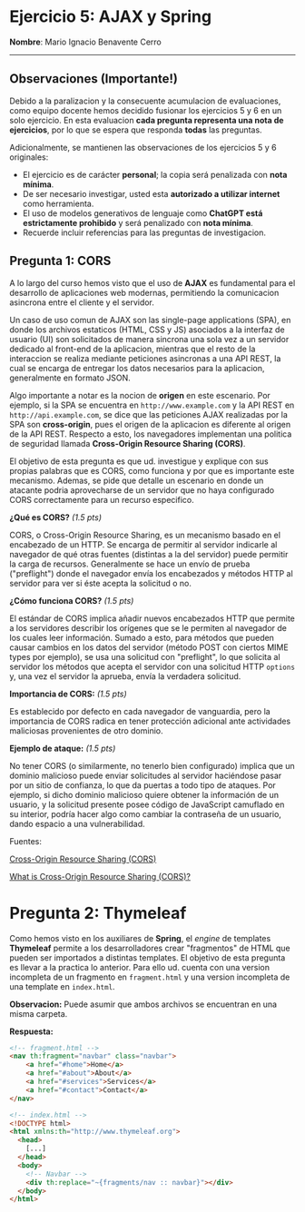 # Ejercicio 5: AJAX y Spring

**Nombre**: Mario Ignacio Benavente Cerro

---
## Observaciones (Importante!)
Debido a la paralizacion y la consecuente acumulacion de evaluaciones, como equipo docente hemos decidido fusionar los ejercicios 5 y 6 en un solo ejercicio. En esta evaluacion **cada pregunta representa una nota de ejercicios**, por lo que se espera que responda **todas** las preguntas.

Adicionalmente, se mantienen las observaciones de los ejercicios 5 y 6 originales:

- El ejercicio es de carácter **personal**; la copia será penalizada con **nota mínima**.
- De ser necesario investigar, usted esta **autorizado a utilizar internet** como herramienta.
- El uso de modelos generativos de lenguaje como **ChatGPT está estrictamente prohibido** y será penalizado con **nota mínima**. 
- Recuerde incluir referencias para las preguntas de investigacion.

## Pregunta 1: CORS
A lo largo del curso hemos visto que el uso de **AJAX** es fundamental para el desarrollo de aplicaciones web modernas, permitiendo la comunicacion asincrona entre el cliente y el servidor. 

Un caso de uso comun de AJAX son las single-page applications (SPA), en donde los archivos estaticos (HTML, CSS y JS) asociados a la interfaz de usuario (UI) son solicitados de manera sincrona una sola vez a un servidor dedicado al front-end de la aplicacion, mientras que el resto de la interaccion se realiza mediante peticiones asincronas a una API REST, la cual se encarga de entregar los datos necesarios para la aplicacion, generalmente en formato JSON. 

Algo importante a notar es la nocion de **origen** en este escenario. Por ejemplo, si la SPA se encuentra en `http://www.example.com` y la API REST en `http://api.example.com`, se dice que las peticiones AJAX realizadas por la SPA son **cross-origin**, pues el origen de la aplicacion es diferente al origen de la API REST. Respecto a esto, los navegadores implementan una politica de seguridad llamada **Cross-Origin Resource Sharing (CORS)**.

El objetivo de esta pregunta es que ud. investigue y explique con sus propias palabras que es CORS, como funciona y por que es importante este mecanismo. Ademas, se pide que detalle un escenario en donde un atacante podria aprovecharse de un servidor que no haya configurado CORS correctamente para un recurso especifico.


**¿Qué es CORS?** *(1.5 pts)*

CORS, o Cross-Origin Resource Sharing, es un mecanismo basado en el encabezado de un HTTP. Se encarga de permitir al servidor indicarle al navegador de qué otras fuentes (distintas a la del servidor) puede permitir la carga de recursos. Generalmente se hace un envío de prueba ("preflight") donde el navegador envía los encabezados y métodos HTTP al servidor para ver si éste acepta la solicitud o no.

**¿Cómo funciona CORS?** *(1.5 pts)*

El estándar de CORS implica añadir nuevos encabezados HTTP que permite a los servidores describir los orígenes que se le permiten al navegador de los cuales leer información. Sumado a esto, para métodos que pueden causar cambios en los datos del servidor (método POST con ciertos MIME types por ejemplo), se usa una solicitud con "preflight", lo que solicita al servidor los métodos que acepta el servidor con una solicitud HTTP `options` y, una vez el servidor la aprueba, envía la verdadera solicitud.

**Importancia de CORS:** *(1.5 pts)*

Es establecido por defecto en cada navegador de vanguardia, pero la importancia de CORS radica en tener protección adicional ante actividades maliciosas provenientes de otro dominio.

**Ejemplo de ataque:** *(1.5 pts)*

No tener CORS (o similarmente, no tenerlo bien configurado) implica que un dominio malicioso puede enviar solicitudes al servidor haciéndose pasar por un sitio de confianza, lo que da puertas a todo tipo de ataques. Por ejemplo, si dicho dominio malicioso quiere obtener la información de un usuario, y la solicitud presente posee código de JavaScript camuflado en su interior, podría hacer algo como cambiar la contraseña de un usuario, dando espacio a una vulnerabilidad.

Fuentes:

[Cross-Origin Resource Sharing (CORS)](https://developer.mozilla.org/en-US/docs/Web/HTTP/CORS)

[What is Cross-Origin Resource Sharing (CORS)?](https://servebolt.com/help/technical-resources/what-is-cross-origin-resource-sharing-cors/)

# Pregunta 2: Thymeleaf

Como hemos visto en los auxiliares de **Spring**, el *engine* de templates **Thymeleaf** permite a los desarrolladores crear "fragmentos" de HTML que pueden ser importados a distintas templates. El objetivo de esta pregunta es llevar a la practica lo anterior. Para ello ud. cuenta con una version incompleta de un fragmento en `fragment.html` y una version incompleta de una template en `index.html`. 

**Observacion:** Puede asumir que ambos archivos se encuentran en una misma carpeta.
 
**Respuesta:**
```html
<!-- fragment.html -->
<nav th:fragment="navbar" class="navbar">  
    <a href="#home">Home</a>
    <a href="#about">About</a>
    <a href="#services">Services</a>
    <a href="#contact">Contact</a>
</nav>
```

```html
<!-- index.html -->
<!DOCTYPE html>
<html xmlns:th="http://www.thymeleaf.org">
  <head>
    [...]
  </head>
  <body>
    <!-- Navbar -->
    <div th:replace="~{fragments/nav :: navbar}"></div>
  </body>
</html>
```


